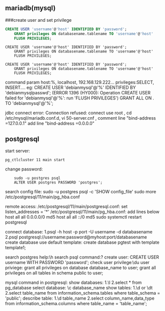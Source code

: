 ## mariadb(mysql)  

###create user and set privilege
```sql
CREATE USER 'username'@'host' IDENTIFIED BY 'password';
    GRANT privileges ON databasename.tablename TO 'username'@'host'
    FLUSH PRIVILEGES;
```  
```mysql
CREATE USER 'username'@'host' IDENTIFIED BY 'password';
    GRANT privileges ON databasename.tablename TO 'username'@'host'
    FLUSH PRIVILEGES;
```  
```mariadb
CREATE USER 'username'@'host' IDENTIFIED BY 'password';
    GRANT privileges ON databasename.tablename TO 'username'@'host'
    FLUSH PRIVILEGES;
```
    
command param
    host:%, localhost, 192.168.129.222...
    privileges:SELECT, INSERT....
eg:
    CREATE USER 'debianmysql'@'%' IDENTIFIED BY 'debianmysqlpasswd';
    (ERROR 1396 (HY000): Operation CREATE USER failed for 'debianmysql'@'%': run 'FLUSH PRIVILEGES')
    GRANT ALL ON *.* TO 'debianmysql'@'%';

jdbc connect error: Connection refused: connect
    use root , cd /etc/mysql/mariadb.conf.d, vi 50-server.cnf ,
    comment line "bind-address            =127.0.0.1"
    add line "bind-address            =0.0.0.0"


## postgresql  

start server:  
```shell script
pg_ctlcluster 11 main start
```
    
change password:
```shell script
    sudo -u postgres psql
    ALTER USER postgres PASSWORD 'postgres';
```
search config file:
    sudo -u postgres psql -c 'SHOW config_file'
    sudo more /etc/postgresql/11/main/pg_hba.conf

remote access:
    /etc/postgresql/11/main/postgresql.conf:  set listen_addresses = '*'
    /etc/postgresql/11/main/pg_hba.conf: add lines below
        host    all             all              0.0.0.0/0                       md5
        host    all             all              ::/0                            md5
    sudo systemctl restart postgresql

connect database:
    1.psql -h host -p port -U username -d databasename
    2.psql postgresql://username:password@myhost:port/databasename
create database use default template:
    create database pgtest with template template1;

search postgres help:\h
search psql command:\?
create user: CREATE USER username WITH PASSWORD 'password';
check user privilege:\du
user priviege:
    grant all privileges on database database_name to user;
    grant all privileges on all tables in schema public to user;

mysql command in postgresql:
    show databases:
        1.\l
        2.select * from pg_database
    select database:
        \c database_name
    show tables:
        1.\d or \dt
        2.select table_name from information_schema.tables where table_schema = 'public';
    describe table:
        1.\d table_name
        2.select column_name,data_type from information_schema.columns where table_name = 'table_name';